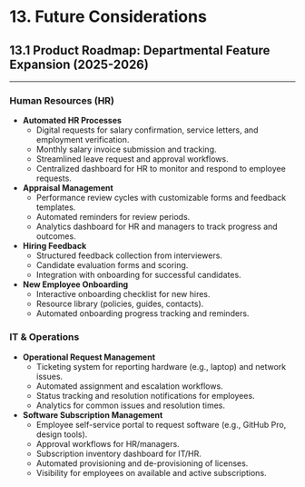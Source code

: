 # 13. Future Considerations

## 13.1 Product Roadmap: Departmental Feature Expansion (2025-2026)

---

### Human Resources (HR)

- **Automated HR Processes**
  - Digital requests for salary confirmation, service letters, and employment verification.
  - Monthly salary invoice submission and tracking.
  - Streamlined leave request and approval workflows.
  - Centralized dashboard for HR to monitor and respond to employee requests.
- **Appraisal Management**
  - Performance review cycles with customizable forms and feedback templates.
  - Automated reminders for review periods.
  - Analytics dashboard for HR and managers to track progress and outcomes.
- **Hiring Feedback**
  - Structured feedback collection from interviewers.
  - Candidate evaluation forms and scoring.
  - Integration with onboarding for successful candidates.
- **New Employee Onboarding**
  - Interactive onboarding checklist for new hires.
  - Resource library (policies, guides, contacts).
  - Automated onboarding progress tracking and reminders.

### IT & Operations

- **Operational Request Management**
  - Ticketing system for reporting hardware (e.g., laptop) and network issues.
  - Automated assignment and escalation workflows.
  - Status tracking and resolution notifications for employees.
  - Analytics for common issues and resolution times.
- **Software Subscription Management**
  - Employee self-service portal to request software (e.g., GitHub Pro, design tools).
  - Approval workflows for HR/managers.
  - Subscription inventory dashboard for IT/HR.
  - Automated provisioning and de-provisioning of licenses.
  - Visibility for employees on available and active subscriptions.
